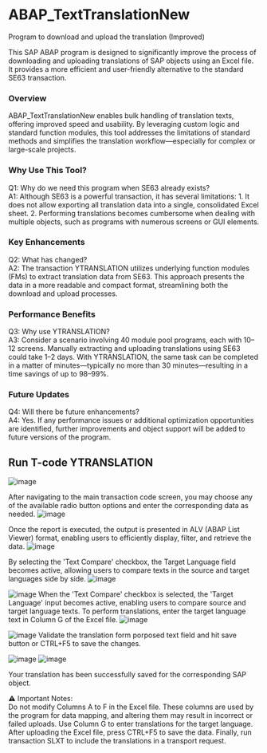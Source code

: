 # ABAP_TextTranslationNew
Program to download and upload the translation (Improved)

This SAP ABAP program is designed to significantly improve the process of downloading and uploading translations of SAP objects using an Excel file. 
It provides a more efficient and user-friendly alternative to the standard SE63 transaction.

### Overview
ABAP_TextTranslationNew enables bulk handling of translation texts, offering improved speed and usability. 
By leveraging custom logic and standard function modules, this tool addresses the limitations of standard methods and 
simplifies the translation workflow—especially for complex or large-scale projects.

### Why Use This Tool?
Q1: Why do we need this program when SE63 already exists?<br />
A1: Although SE63 is a powerful transaction, it has several limitations:
    1. It does not allow exporting all translation data into a single, consolidated Excel sheet.
    2. Performing translations becomes cumbersome when dealing with multiple objects, such as programs with numerous screens or GUI elements.

### Key Enhancements
Q2: What has changed?<br />
A2: The transaction YTRANSLATION utilizes underlying function modules (FMs) to extract translation data from SE63. This approach presents the data in a more readable and compact format, 
    streamlining both the download and upload processes.

### Performance Benefits
Q3: Why use YTRANSLATION?<br />
A3: Consider a scenario involving 40 module pool programs, each with 10–12 screens. Manually extracting and uploading translations using SE63 could take 1–2 days. 
    With YTRANSLATION, the same task can be completed in a matter of minutes—typically no more than 30 minutes—resulting in a time savings of up to 98–99%.

### Future Updates
Q4: Will there be future enhancements?<br />
A4: Yes. If any performance issues or additional optimization opportunities are identified, further improvements and object support will be added to future versions of the program.


## Run T-code YTRANSLATION
![image](https://github.com/user-attachments/assets/00b168ac-72c3-4b78-aa93-246a7e2a60a1)

After navigating to the main transaction code screen, you may choose any of the available radio button options and enter the corresponding data as needed.
![image](https://github.com/user-attachments/assets/ad5d2734-7eba-4c0e-966e-b4f32ca59e15)

Once the report is executed, the output is presented in ALV (ABAP List Viewer) format, enabling users to efficiently display, filter, and retrieve the data.
![image](https://github.com/user-attachments/assets/95f4b937-8b4d-43b5-afa8-e83afd97782b)

By selecting the 'Text Compare' checkbox, the Target Language field becomes active, allowing users to compare texts in the source and target languages side by side.
![image](https://github.com/user-attachments/assets/8fbfb6b6-9744-4e90-b3c6-91ace6fe05b6)

![image](https://github.com/user-attachments/assets/ee8a2523-2220-411e-9f61-b57055ca3726)
When the 'Text Compare' checkbox is selected, the 'Target Language' input becomes active, enabling users to compare source and target language texts. To perform translations, enter the target language text in Column G of the Excel file.
![image](https://github.com/user-attachments/assets/939c109b-d7ec-4d7e-b452-3a8c078bc0e1)

![image](https://github.com/user-attachments/assets/d3cfb6f8-c33c-424a-b1ca-b14b3092a78c)
Validate the translation form porposed text field and hit save button or CTRL+F5 to save the changes.

![image](https://github.com/user-attachments/assets/564012fa-59b8-418c-bbeb-a44b783d319b)
![image](https://github.com/user-attachments/assets/e8515bcb-0422-42dc-b213-0c346a376e1f)

Your translation has been successfully saved for the corresponding SAP object.

⚠️ Important Notes: <br />
    Do not modify Columns A to F in the Excel file. These columns are used by the program for data mapping, and altering them may result in incorrect or failed uploads.
    Use Column G to enter translations for the target language.
    After uploading the Excel file, press CTRL+F5 to save the data.
    Finally, run transaction SLXT to include the translations in a transport request.




